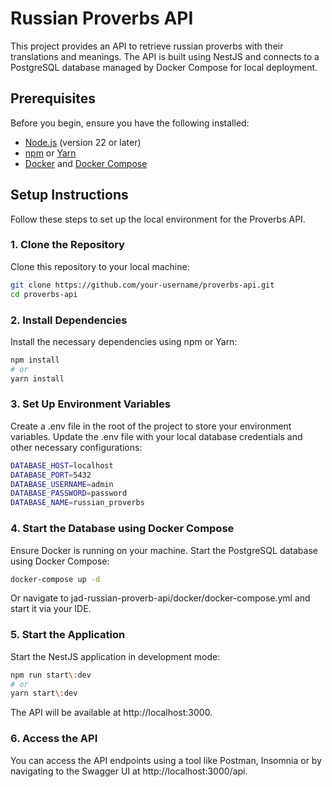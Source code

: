 # Russian Proverbs API

This project provides an API to retrieve russian proverbs with their translations and meanings. The API is built using NestJS and connects to a PostgreSQL database managed by Docker Compose for local deployment.

## Prerequisites

Before you begin, ensure you have the following installed:
- [Node.js](https://nodejs.org/) (version 22 or later)
- [npm](https://www.npmjs.com/) or [Yarn](https://yarnpkg.com/)
- [Docker](https://www.docker.com/) and [Docker Compose](https://docs.docker.com/compose/)

## Setup Instructions

Follow these steps to set up the local environment for the Proverbs API.

### 1. Clone the Repository

Clone this repository to your local machine:

```bash
git clone https://github.com/your-username/proverbs-api.git
cd proverbs-api
```
### 2. Install Dependencies

Install the necessary dependencies using npm or Yarn:

```bash
npm install
# or
yarn install
```

### 3. Set Up Environment Variables

Create a .env file in the root of the project to store your environment variables. Update the .env file with your local database credentials and other necessary configurations:

```bash
DATABASE_HOST=localhost
DATABASE_PORT=5432
DATABASE_USERNAME=admin
DATABASE_PASSWORD=password
DATABASE_NAME=russian_proverbs
```

### 4. Start the Database using Docker Compose

Ensure Docker is running on your machine. Start the PostgreSQL database using Docker Compose:
```bash
docker-compose up -d
```
Or navigate to jad-russian-proverb-api/docker/docker-compose.yml and start it via your IDE.

### 5. Start the Application

Start the NestJS application in development mode:
```bash
npm run start\:dev
# or
yarn start\:dev
```
The API will be available at http://localhost:3000.

### 6. Access the API
You can access the API endpoints using a tool like Postman, Insomnia or by navigating to the Swagger UI at http://localhost:3000/api.